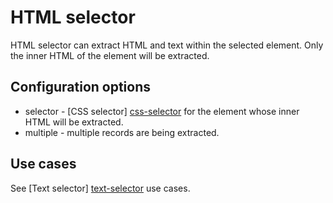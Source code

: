 # HTML selector
HTML selector can extract HTML and text within the selected element. Only the
inner HTML of the element will be extracted.

## Configuration options
 * selector - [CSS selector] [css-selector] for the element whose inner HTML
 will be extracted.
 * multiple - multiple records are being extracted.

## Use cases
See [Text selector] [text-selector] use cases.

 [text-selector]: Text%20selector.md
 [css-selector]: ../CSS%20selector.md
